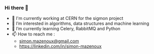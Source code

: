 ### Hi there 👋
- 🔭 I'm currently working at CERN for the sigmon project
- 👀 I’m interested in algorithms, data structures and machine learning
- 🌱 I’m currently learning Celery, RabbitMQ and Python
- 📫 How to reach me :
  - simon.mazenoux@gmail.com
  - https://linkedin.com/in/simon-mazenoux

<!---
simon-mazenoux/simon-mazenoux is a ✨ special ✨ repository because its `README.md` (this file) appears on your GitHub profile.
You can click the Preview link to take a look at your changes.
--->
